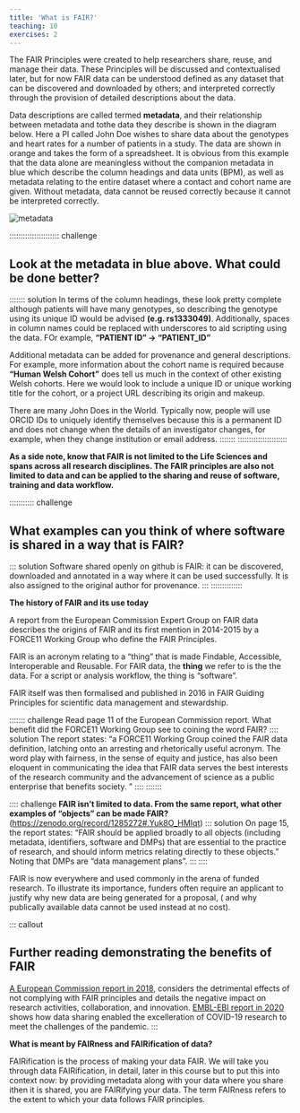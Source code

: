```yaml
---
title: 'What is FAIR?'
teaching: 10
exercises: 2
---
```


The FAIR Principles were created to help researchers share, reuse, and manage their data. These Principles will be discussed and contextualised later, but for now FAIR data can be understood defined as any dataset that can be discovered and downloaded by others; and interpreted correctly through the provision of detailed descriptions about the data.

Data descriptions are called termed **metadata**, and their  relationship between metadata and tothe data they describe is shown in the diagram below.  Here a PI called John Doe wishes to share data about the genotypes and heart rates for a number of patients in a study.  The data are shown in orange and takes the form of a spreadsheet.  It is obvious from this example that the data alone are meaningless without the companion metadata in blue which describe the column headings and data units (BPM), as well as metadata relating to the entire dataset where a contact and cohort name are given.  Without metadata, data cannot be reused correctly because it cannot be interpreted correctly.

![metadata](../fig/fairifying1.png)


:::::::::::::::::::::: challenge
## Look at the metadata in blue above.  What could be done better?
::::::: solution
In terms of the column headings, these look pretty complete although patients will have many genotypes, so describing the genotype using its unique ID would be advised **(e.g. rs1333049)**.  Additionally, spaces in column names could be replaced with underscores to aid scripting using the data.  FOr example, **“PATIENT ID” → “PATIENT_ID”**

Additional metadata can be added for provenance and general descriptions. For example, more information about the cohort name is required because **“Human Welsh Cohort”** does tell us much in the context of other existing Welsh cohorts. Here we would look to include a unique ID or unique working title for the cohort, or a project URL describing its origin and makeup.  

There are many John Does in the World. Typically now, people will use ORCID IDs to uniquely identify themselves because this is a permanent ID and does not change when the details of an investigator changes, for example, when they change institution or email address.
:::::::
::::::::::::::::::::::

**As a side note, know that FAIR is not limited to the Life Sciences and spans across all research disciplines. The FAIR principles are also not limited to data and can be applied to the sharing and reuse of software, training and data workflow.**

::::::::::: challenge
## What examples can you think of where software is shared in a way that is FAIR?
::: solution
Software shared openly on github is FAIR: it can be discovered, downloaded and annotated in a way where it can be used successfully.  It is also assigned to the original author for provenance.
:::
::::::::::::::


**The history of FAIR and its use today**

A report from the European Commission Expert Group on FAIR data describes the origins of FAIR and its first mention in 2014-2015 by a FORCE11 Working Group who define the FAIR Principles.  

FAIR is an acronym relating to a “thing” that is made Findable, Accessible, Interoperable and Reusable.   For FAIR data, the **thing** we refer to is the the data.  For a script or analysis workflow, the thing is “software”.

FAIR itself was then formalised and published in 2016 in FAIR Guiding Principles for scientific data management and stewardship.

::::::: challenge
Read page 11 of the European Commission report.  What benefit did the FORCE11 Working Group see to coining the word FAIR? 
:::: solution
The report states: “a FORCE11 Working Group coined the FAIR data definition, latching onto an arresting and rhetorically useful acronym. The word play with fairness, in the sense of equity and justice, has also been eloquent in communicating the idea that FAIR data serves the best interests of the research community and the advancement of science as a public enterprise that benefits society. ”
::::
:::::::

:::: challenge 
**FAIR isn’t limited to data. From the same report, what other examples of “objects” can be made FAIR?**(https://zenodo.org/record/1285272#.Yuk8O_HMIqt)
::: solution
On page 15, the report states: “FAIR should be applied broadly to all objects (including metadata, identifiers, software and
DMPs) that are essential to the practice of research, and should inform metrics relating directly to these objects.”  Noting that DMPs are “data management plans”.
:::
::::


FAIR is now everywhere and used commonly in the arena of funded research.  To illustrate its importance, funders often require an applicant to justify why new data are being generated for a proposal, ( and why publically available data cannot be used instead at no cost).

::: callout
## Further reading demonstrating the benefits of FAIR
[A European Commission report in 2018](https://op.europa.eu/en/publication-detail/-/publication/d375368c-1a0a-11e9-8d04-01aa75ed71a1/language-en), considers the detrimental effects of not complying with FAIR principles and details the negative impact on research activities, collaboration, and innovation. 
[EMBL-EBI report in 2020](https://op.europa.eu/en/publication-detail/-/publication/d375368c-1a0a-11e9-8d04-01aa75ed71a1/language-en) shows how data sharing enabled the excelleration of COVID-19 research to meet the challenges of the pandemic.
:::

**What is meant by FAIRness and FAIRification of data?**

FAIRification is the process of making your data FAIR.  We will take you through data FAIRification, in detail, later in this course but to put this into context now: by providing metadata along with your data where you share ithen it is shared, you are FAIRifying your data.
The term FAIRness refers to the extent to which your data follows FAIR principles.
